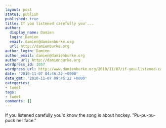 ```yaml
---
layout: post
status: publish
published: true
title: If you listened carefully you'...
author:
  display_name: Damien
  login: Damien
  email: damien@damienburke.org
  url: http://damienburke.org
author_login: Damien
author_email: damien@damienburke.org
author_url: http://damienburke.org
wordpress_id: 1057
wordpress_url: http://www.damienburke.org/2010/11/07/if-you-listened-carefully-you/
date: '2010-11-07 04:46:22 +0000'
date_gmt: '2010-11-07 09:46:22 +0000'
categories:
- tweet
tags:
- tweet
comments: []
---
```

<p>If you listened carefully you'd know the song is about hockey. "Pu-pu-pu-puck her face."</p>
